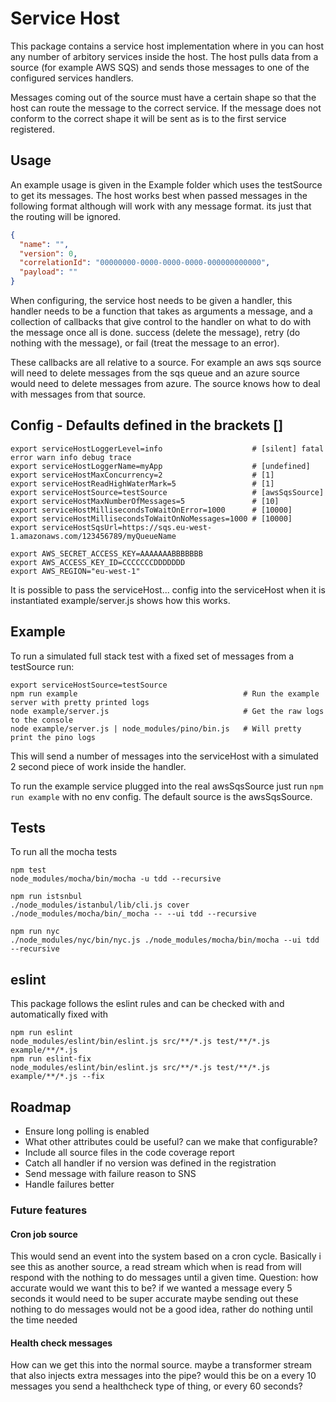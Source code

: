 # Service Host

This package contains a service host implementation where in you can host any number of arbitory services inside the host.
The host pulls data from a source (for example AWS SQS) and sends those messages to one of the configured services handlers.

Messages coming out of the source must have a certain shape so that the host can route the message to the correct service.
If the message does not conform to the correct shape it will be sent as is to the first service registered.


## Usage

An example usage is given in the Example folder which uses the testSource to get its messages. The host works best when passed
messages in the following format although will work with any message format. its just that the routing will be ignored.

```json
{
  "name": "",
  "version": 0,
  "correlationId": "00000000-0000-0000-0000-000000000000",
  "payload": ""
}
```

When configuring, the service host needs to be given a handler, this handler needs to be a function that takes as arguments
a message, and a collection of callbacks that give control to the handler on what to do with the message once all is done.
success (delete the message), retry (do nothing with the message), or fail (treat the message to an error).

These callbacks are all relative to a source. For example an aws sqs source will need to delete messages from the sqs queue
and an azure source would need to delete messages from azure. The source knows how to deal with messages from that source.


## Config - Defaults defined in the brackets []
```
export serviceHostLoggerLevel=info                    # [silent] fatal error warn info debug trace
export serviceHostLoggerName=myApp                    # [undefined]
export serviceHostMaxConcurrency=2                    # [1]
export serviceHostReadHighWaterMark=5                 # [1]
export serviceHostSource=testSource                   # [awsSqsSource]
export serviceHostMaxNumberOfMessages=5               # [10]
export serviceHostMillisecondsToWaitOnError=1000      # [10000]
export serviceHostMillisecondsToWaitOnNoMessages=1000 # [10000]
export serviceHostSqsUrl=https://sqs.eu-west-1.amazonaws.com/123456789/myQueueName

export AWS_SECRET_ACCESS_KEY=AAAAAAABBBBBBB
export AWS_ACCESS_KEY_ID=CCCCCCCDDDDDDD
export AWS_REGION="eu-west-1"
```

It is possible to pass the serviceHost... config into the serviceHost when it is instantiated example/server.js shows how this works.


## Example
To run a simulated full stack test with a fixed set of messages from a testSource run:
```
export serviceHostSource=testSource
npm run example                                     # Run the example server with pretty printed logs
node example/server.js                              # Get the raw logs to the console
node example/server.js | node_modules/pino/bin.js   # Will pretty print the pino logs
```
This will send a number of messages into the serviceHost with a simulated 2 second piece of work inside the handler.

To run the example service plugged into the real awsSqsSource just run ```npm run example``` with no env config. The
default source is the awsSqsSource.


## Tests
To run all the mocha tests
```
npm test
node_modules/mocha/bin/mocha -u tdd --recursive

npm run istsnbul
./node_modules/istanbul/lib/cli.js cover ./node_modules/mocha/bin/_mocha -- --ui tdd --recursive

npm run nyc
./node_modules/nyc/bin/nyc.js ./node_modules/mocha/bin/mocha --ui tdd --recursive
```


## eslint
This package follows the eslint rules and can be checked with and automatically fixed with
```
npm run eslint
node_modules/eslint/bin/eslint.js src/**/*.js test/**/*.js example/**/*.js
npm run eslint-fix
node_modules/eslint/bin/eslint.js src/**/*.js test/**/*.js example/**/*.js --fix
```


## Roadmap
* Ensure long polling is enabled
* What other attributes could be useful? can we make that configurable?
* Include all source files in the code coverage report
* Catch all handler if no version was defined in the registration
* Send message with failure reason to SNS
* Handle failures better

### Future features
#### Cron job source
This would send an event into the system based on a cron cycle. Basically i see this as another source, a read stream which
when is read from will respond with the nothing to do messages until a given time.
Question: how accurate would we want this to be? if we wanted a message every 5 seconds it would need to be super accurate
maybe sending out these nothing to do messages would not be a good idea, rather do nothing until the time needed
#### Health check messages
How can we get this into the normal source. maybe a transformer stream that also injects extra messages into the pipe?
would this be on a every 10 messages you send a healthcheck type of thing, or every 60 seconds?
